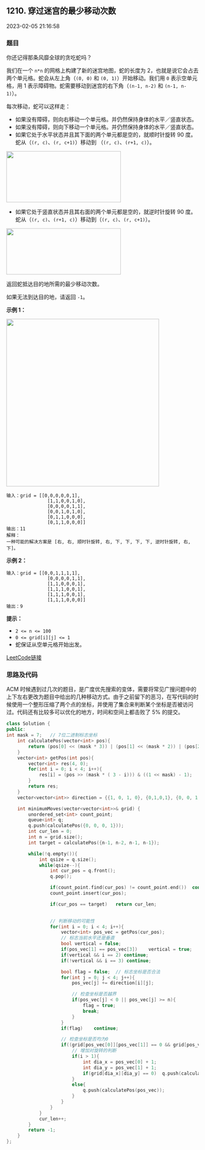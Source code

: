 ## 1210. 穿过迷宫的最少移动次数

2023-02-05 21:16:58

### 题目

你还记得那条风靡全球的贪吃蛇吗？

我们在一个 ``n*n`` 的网格上构建了新的迷宫地图，蛇的长度为 2，也就是说它会占去两个单元格。蛇会从左上角（``(0, 0)`` 和 ``(0, 1)``）开始移动。我们用 ``0`` 表示空单元格，用 1 表示障碍物。蛇需要移动到迷宫的右下角（``(n-1, n-2)`` 和 ``(n-1, n-1)``）。

每次移动，蛇可以这样走：


- 如果没有障碍，则向右移动一个单元格。并仍然保持身体的水平／竖直状态。
- 如果没有障碍，则向下移动一个单元格。并仍然保持身体的水平／竖直状态。
- 如果它处于水平状态并且其下面的两个单元都是空的，就顺时针旋转 90 度。蛇从（``(r, c)``、``(r, c+1)``）移动到 （``(r, c)``、``(r+1, c)``）。

<img alt="" src="https://assets.leetcode-cn.com/aliyun-lc-upload/uploads/2019/09/28/image-2.png" style="height: 134px; width: 300px;">

- 如果它处于竖直状态并且其右面的两个单元都是空的，就逆时针旋转 90 度。蛇从（``(r, c)``、``(r+1, c)``）移动到（``(r, c)``、``(r, c+1)``）。

<img alt="" src="https://assets.leetcode-cn.com/aliyun-lc-upload/uploads/2019/09/28/image-1.png" style="height: 121px; width: 300px;">


返回蛇抵达目的地所需的最少移动次数。

如果无法到达目的地，请返回 ``-1``。

 

**示例 1：**

**<img alt="" src="https://assets.leetcode-cn.com/aliyun-lc-upload/uploads/2019/09/28/image.png" style="height: 439px; width: 400px;">**

```
输入：grid = [[0,0,0,0,0,1],
               [1,1,0,0,1,0],
               [0,0,0,0,1,1],
               [0,0,1,0,1,0],
               [0,1,1,0,0,0],
               [0,1,1,0,0,0]]
输出：11
解释：
一种可能的解决方案是 [右, 右, 顺时针旋转, 右, 下, 下, 下, 下, 逆时针旋转, 右, 下]。
```

**示例 2：**

```
输入：grid = [[0,0,1,1,1,1],
               [0,0,0,0,1,1],
               [1,1,0,0,0,1],
               [1,1,1,0,0,1],
               [1,1,1,0,0,1],
               [1,1,1,0,0,0]]
输出：9
```

 

**提示：**


- ``2 <= n <= 100``
- ``0 <= grid[i][j] <= 1``
- 蛇保证从空单元格开始出发。



[LeetCode链接](https://leetcode-cn.com/problems/minimum-moves-to-reach-target-with-rotations/)

### 思路及代码

ACM 时候遇到过几次的题目，是广度优先搜索的变体，需要将常见广搜问题中的上下左右更改为题目中给出的几种移动方式。由于之前留下的恶习，在写代码的时候使用一个整形压缩了两个点的坐标，并使用了集合来判断某个坐标是否被访问过。代码还有比较多可以优化的地方，时间和空间上都击败了 5% 的提交。

```cpp
class Solution {
public:
int mask = 7;   // 7位二进制标志坐标
    int calculatePos(vector<int> pos){
        return (pos[0] << (mask * 3)) | (pos[1] << (mask * 2)) | (pos[2] << (mask)) | pos[3];
    }
    vector<int> getPos(int pos){
        vector<int> res(4, 0);
        for(int i = 0; i < 4; i++){
            res[i] = (pos >> (mask * ( 3 - i))) & ((1 << mask) - 1);
        }
        return res;
    }
    vector<vector<int>> direction = {{1, 0, 1, 0}, {0,1,0,1}, {0, 0, 1, -1}, {0, 0, -1, 1}};

    int minimumMoves(vector<vector<int>>& grid) {
        unordered_set<int> count_point;
        queue<int> q;
        q.push(calculatePos({0, 0, 0, 1}));
        int cur_len = 0;
        int n = grid.size();
        int target = calculatePos({n-1, n-2, n-1, n-1});

        while(!q.empty()){
            int qsize = q.size();
            while(qsize--){
                int cur_pos = q.front();
                q.pop();

                if(count_point.find(cur_pos) != count_point.end())  continue;
                count_point.insert(cur_pos);

                if(cur_pos == target)   return cur_len;

                
                // 判断移动的可能性
                for(int i = 0; i < 4; i++){
                    vector<int> pos_vec = getPos(cur_pos);
                    // 标志当前水平还是垂直
                    bool vertical = false;
                    if(pos_vec[1] == pos_vec[3])    vertical = true;
                    if(vertical && i == 2) continue;
                    if(!vertical && i == 3) continue;

                    bool flag = false;  // 标志坐标是否合法
                    for(int j = 0; j < 4; j++){
                        pos_vec[j] += direction[i][j];

                        // 检查坐标是否越界
                        if(pos_vec[j] < 0 || pos_vec[j] >= n){
                            flag = true;
                            break;
                        }   
                    }
                    if(flag)    continue;

                    // 检查坐标是否均为0
                    if((grid[pos_vec[0]][pos_vec[1]] == 0 && grid[pos_vec[2]][pos_vec[3]] == 0)){
                        // 增加对旋转的判断
                        if(i > 1){
                            int dia_x = pos_vec[0] + 1;
                            int dia_y = pos_vec[1] + 1;
                            if(grid[dia_x][dia_y] == 0)  q.push(calculatePos(pos_vec));
                        }
                        else{
                            q.push(calculatePos(pos_vec));
                        }
                    }
                }
            }
            cur_len++;
        }
        return -1;
    }
};
```